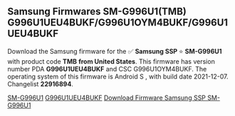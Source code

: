 <h2>Samsung Firmwares SM-G996U1(TMB) G996U1UEU4BUKF/G996U1OYM4BUKF/G996U1UEU4BUKF</h2>
Download the Samsung firmware for the ✅ <strong>Samsung SSP </strong> ⭐ <strong>SM-G996U1</strong> with product code <strong>TMB</strong> <strong> from United States</strong>. This firmware has version number PDA <strong>G996U1UEU4BUKF</strong> and CSC G996U1OYM4BUKF. The operating system of this firmware is Android S , with build date 2021-12-07. Changelist <strong>22916894</strong>.


[SM-G996U1](https://samfirm.shop/samsung/model/SM-G996U1)
[G996U1UEU4BUKF](https://samfirm.shop/samsung/pda/G996U1UEU4BUKF)
[Download Firmware Samsung SSP SM-G996U1](https://samfirm.shop/samsung/firmware/480972)
